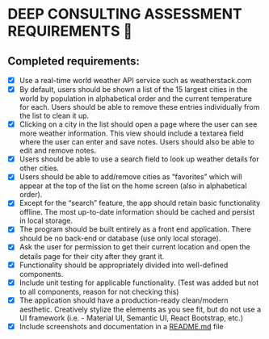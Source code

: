 # DEEP CONSULTING ASSESSMENT REQUIREMENTS :tada:

## Completed requirements:
- [x] Use a real-time world weather API service such as weatherstack.com
- [x] By default, users should be shown a list of the 15 largest cities in the world by population
in alphabetical order and the current temperature for each. Users should be able to
remove these entries individually from the list to clean it up.
- [x] Clicking on a city in the list should open a page where the user can see more weather
information. This view should include a textarea field where the user can enter and save
notes. Users should also be able to edit and remove notes.
- [x] Users should be able to use a search field to look up weather details for other cities.
- [x] Users should be able to add/remove cities as “favorites” which will appear at the top of
the list on the home screen (also in alphabetical order).
- [x] Except for the “search” feature, the app should retain basic functionality offline. The most
up-to-date information should be cached and persist in local storage.
- [x] The program should be built entirely as a front end application. There should be no
back-end or database (use only local storage).
- [x] Ask the user for permission
to get their current location and open the details page for their city after they grant it.
- [x] Functionality should be appropriately divided into well-defined components.
- [x] Include unit testing for applicable functionality. (Test was added but not to all components, reason for not checking this)
- [x] The application should have a production-ready clean/modern aesthetic. Creatively
stylize the elements as you see fit, but do not use a UI framework (i.e. - Material UI,
Semantic UI, React Bootstrap, etc.)
- [x] Include screenshots and documentation in a [README.md](README.md) file
